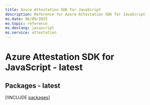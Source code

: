 ```yaml
---
title: Azure Attestation SDK for JavaScript
description: Reference for Azure Attestation SDK for JavaScript
ms.date: 06/09/2025
ms.topic: reference
ms.devlang: javascript
ms.service: attestation
---
```

# Azure Attestation SDK for JavaScript - latest
## Packages - latest
[!INCLUDE [packages](attestation-index.md)]